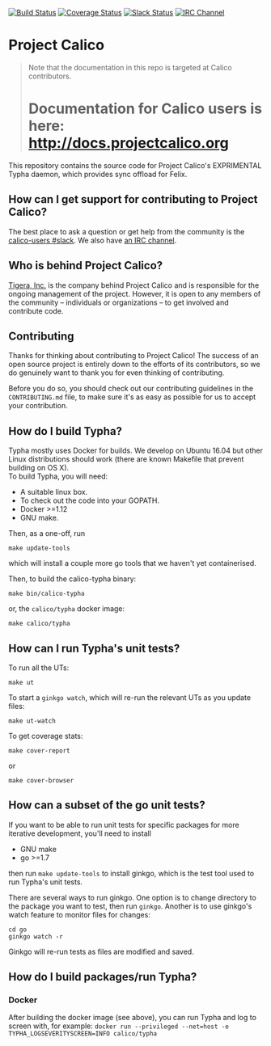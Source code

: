 [![Build Status](https://semaphoreci.com/api/v1/calico/typha/branches/master/shields_badge.svg)](https://semaphoreci.com/calico/typha)
[![Coverage Status](https://coveralls.io/repos/github/projectcalico/typha/badge.svg?branch=master&cachebreaker=1)](https://coveralls.io/github/projectcalico/typha?branch=master)
[![Slack Status](https://slack.projectcalico.org/badge.svg)](https://slack.projectcalico.org)
[![IRC Channel](https://img.shields.io/badge/irc-%23calico-blue.svg)](https://kiwiirc.com/client/irc.freenode.net/#calico)
# Project Calico

<blockquote>
Note that the documentation in this repo is targeted at Calico contributors.
<h1>Documentation for Calico users is here:<br><a href="http://docs.projectcalico.org">http://docs.projectcalico.org</a></h1>
</blockquote>

This repository contains the source code for Project Calico's EXPRIMENTAL 
Typha daemon, which provides sync offload for Felix.

## How can I get support for contributing to Project Calico?

The best place to ask a question or get help from the community is the
[calico-users #slack](https://slack.projectcalico.org).  We also have
[an IRC channel](https://kiwiirc.com/client/irc.freenode.net/#calico).

## Who is behind Project Calico?

[Tigera, Inc.](https://www.tigera.io/) is the company behind Project Calico
and is responsible for the ongoing management of the project. However, it
is open to any members of the community – individuals or organizations –
to get involved and contribute code.

## Contributing

Thanks for thinking about contributing to Project Calico! The success of an
open source project is entirely down to the efforts of its contributors, so we
do genuinely want to thank you for even thinking of contributing.

Before you do so, you should check out our contributing guidelines in the
`CONTRIBUTING.md` file, to make sure it's as easy as possible for us to accept
your contribution.

## How do I build Typha?

Typha mostly uses Docker for builds.  We develop on Ubuntu 16.04 but other
Linux distributions should work (there are known Makefile that prevent building on OS X).  
To build Typha, you will need:

- A suitable linux box.
- To check out the code into your GOPATH.
- Docker >=1.12
- GNU make.

Then, as a one-off, run
```
make update-tools
```
which will install a couple more go tools that we haven't yet containerised.
 
Then, to build the calico-typha binary:
```
make bin/calico-typha
```
or, the `calico/typha` docker image:
```
make calico/typha
```

## How can I run Typha's unit tests?

To run all the UTs:
```
make ut
```

To start a `ginkgo watch`, which will re-run the relevant UTs as you update files:
```
make ut-watch
```

To get coverage stats:
```
make cover-report
```
or 
```
make cover-browser
```

## How can a subset of the go unit tests?

If you want to be able to run unit tests for specific packages for more iterative
development, you'll need to install

- GNU make
- go >=1.7

then run `make update-tools` to install ginkgo, which is the test tool used to
run Typha's unit tests.

There are several ways to run ginkgo.  One option is to change directory to the
package you want to test, then run `ginkgo`.  Another is to use ginkgo's
watch feature to monitor files for changes:
```
cd go
ginkgo watch -r
```
Ginkgo will re-run tests as files are modified and saved.

## How do I build packages/run Typha?

### Docker

After building the docker image (see above), you can run Typha and log to screen 
with, for example:
`docker run --privileged --net=host -e TYPHA_LOGSEVERITYSCREEN=INFO calico/typha`

